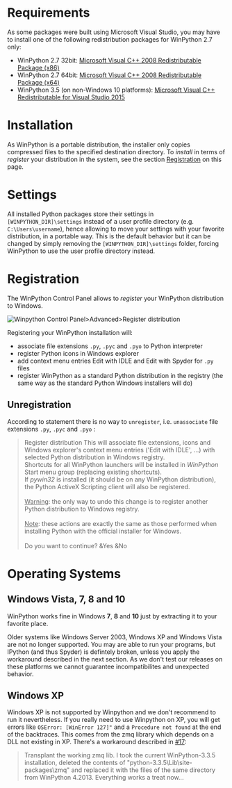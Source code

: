 # Requirements

As some packages were built using Microsoft Visual Studio, you may have to install one of the following redistribution packages for WinPython 2.7 only:

- WinPython 2.7 32bit: [Microsoft Visual C++ 2008 Redistributable Package (x86)](http://www.microsoft.com/en-us/download/details.aspx?id=29)
- WinPython 2.7 64bit: [Microsoft Visual C++ 2008 Redistributable Package (x64)](http://www.microsoft.com/en-us/download/details.aspx?id=15336)
- WinPython 3.5 (on non-Windows 10 platforms): [Microsoft Visual C++ Redistributable for Visual Studio 2015](https://www.microsoft.com/en-us/download/details.aspx?id=49984)

# Installation

As WinPython is a portable distribution, the installer only copies compressed files to the specified destination directory. To *install* in terms of *register* your distribution in the system, see the section [Registration](#Registration) on this page.

# Settings

All installed Python packages store their settings in `[WINPYTHON_DIR]\settings` instead of a user profile directory (e.g. `C:\Users\username`), hence allowing to move your settings with your favorite distribution, in a portable way. This is the default behavior but it can be changed by simply removing the `[WINPYTHON_DIR]\settings` folder, forcing WinPython to use the user profile directory instead. 

# Registration

The WinPython Control Panel allows to *register* your WinPython distribution to Windows.

![Winpython Control Panel>Advanced>Register distribution](https://winpython.github.io/images/wpcp_register_2741.png)

Registering your WinPython installation will:

 - associate file extensions `.py`, `.pyc` and `.pyo` to Python interpreter
 - register Python icons in Windows explorer
 - add context menu entries Edit with IDLE and Edit with Spyder for `.py` files
 - register WinPython as a standard Python distribution in the registry (the same way as the standard Python Windows installers will do)

## Unregistration

According to statement there is no way to `unregister`, i.e. `unassociate` file extensions `.py`, `.pyc` and `.pyo` :

 > Register distribution
 > This will associate file extensions, icons and Windows explorer's context menu entries ('Edit with IDLE', ...) with selected Python distribution in Windows registry. <br>Shortcuts for all WinPython launchers will be installed in <i>WinPython</i> Start menu group (replacing existing shortcuts).<br>If <i>pywin32</i> is installed (it should be on any WinPython distribution), the Python ActiveX Scripting client will also be registered.<br><br><u>Warning</u>: the only way to undo this change is to register another Python distribution to Windows registry.<br><br><u>Note</u>: these actions are exactly the same as those performed when installing Python with the official installer for Windows.<br><br>Do you want to continue?
 > &Yes   &No   



# Operating Systems

## Windows Vista, 7, 8 and 10

WinPython works fine in Windows **7**, **8** and **10** just by extracting it to your favorite place.

Older systems like Windows Server 2003, Windows XP and Windows Vista are not no longer supported. You may are able to run your programs, but IPython (and thus Spyder) is defintely broken, unless you apply the workaround described in the next section. As we don't test our releases on these platforms we cannot guarantee incompatibilites and unexpected behavior.

## Windows XP

Windows XP is not supported by Winpython and we don't recommend to run it nevertheless. If you really need to use Winpython on XP, you will get errors like `OSError: [WinError 127]"` and a `Procedure not found` at the end of the backtraces. This comes from the zmq library which depends on a DLL not existing in XP. There's a workaround described in [#17](https://github.com/winpython/winpython/issues/17):

> Transplant the working zmq lib. I took the current WinPython-3.3.5 installation, deleted the contents of "python-3.3.5\Lib\site-packages\zmq" and replaced it with the files of the same directory from WinPython 4.2013. Everything works a treat now...